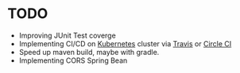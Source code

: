 # TODO

- Improving JUnit Test coverge
- Implementing CI/CD on [Kubernetes](https://kubernetes.io/) cluster via [Travis](https://travis-ci.org/) or [Circle CI](https://circleci.com/)
- Speed up maven build, maybe with gradle.
- Implementing CORS Spring Bean
